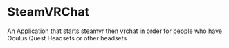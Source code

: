 # SteamVRChat
An Application that starts steamvr then vrchat in order for people who have Oculus Quest Headsets or other headsets
